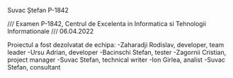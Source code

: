 Suvac Ștefan P-1842


/// Examen P-1842, Centrul de Excelenta in Informatica si Tehnologii Informationale
/// 06.04.2022

Proiectul a fost dezolvatat de echipa:
-Zaharadji Rodislav, developer, team leader
-Ursu Adrian, developer
-Bacinschi Stefan, tester
-Zagornii Cristian, project manager
-Suvac Stefan, technical writer
-Ion Girlea, analist
-Suvac Stefan, consultant
